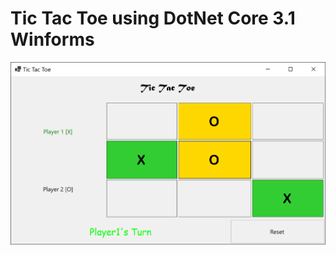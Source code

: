 # Tic Tac Toe using DotNet Core 3.1 Winforms

![Tic Tac Toe using DotNet Core 3.1 Winforms](https://github.com/windson/dot-net-core-tic-tac-toe/blob/master/tic-tac-toe.png)
